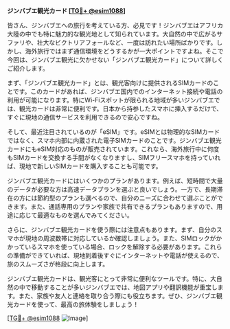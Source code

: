 **ジンバブエ観光カード [[TG💪+ @esim1088](https://t.me/s/esim1088)]**

皆さん、ジンバブエへの旅行を考えている方、必見です！ジンバブエはアフリカ大陸の中でも特に魅力的な観光地として知られています。大自然の中で広がるサファリや、壮大なビクトリアフォールなど、一度は訪れたい場所ばかりです。しかし、海外旅行ではまず通信環境をどうするかが一大ポイントですよね。そこで今回は、ジンバブエ観光に欠かせない「ジンバブエ観光カード」について詳しくご紹介します。

まず、「ジンバブエ観光カード」とは、観光客向けに提供されるSIMカードのことです。このカードがあれば、ジンバブエ国内でのインターネット接続や電話の利用が可能になります。特にWi-Fiスポットが限られる地域が多いジンバブエでは、観光カードは非常に便利です。日本から持参したスマホに挿入するだけで、すぐに現地の通信サービスを利用できるので安心ですね。

そして、最近注目されているのが「eSIM」です。eSIMとは物理的なSIMカードではなく、スマホ内部に内蔵された電子SIMカードのことです。ジンバブエ観光カードにもeSIM対応のものが販売されています。これなら、海外旅行中に何度もSIMカードを交換する手間がなくなりますし、SIMフリースマホを持っていれば、現地で新しいSIMカードを購入することも可能です。

ジンバブエ観光カードにはいくつかのプランがあります。例えば、短時間で大量のデータが必要な方は高速データプランを選ぶと良いでしょう。一方で、長期滞在の方には節約型のプランも選べるので、自分のニーズに合わせて選ぶことができます。また、通話専用のプランや家族で共有できるプランもありますので、用途に応じて最適なものを選んでみてください。

さらに、ジンバブエ観光カードを使う際には注意点もあります。まず、自分のスマホが現地の周波数帯に対応しているか確認しましょう。また、SIMロックがかかっているスマホを使っている場合、ロックを解除する必要があります。これらの準備ができていれば、現地到着後すぐにインターネットや電話が使えるので、旅のスムーズさが格段に向上します。

ジンバブエ観光カードは、観光客にとって非常に便利なツールです。特に、大自然の中で移動することが多いジンバブエでは、地図アプリや翻訳機能が重宝します。また、家族や友人と連絡を取り合う際にも役立ちます。ぜひ、ジンバブエ観光カードを使って、最高の旅体験をしましょう！

[[TG💪+ @esim1088](https://t.me/s/esim1088) ![Image](https://i.postimg.cc/Y0z9fWf4/image.png)]